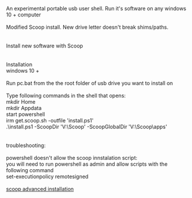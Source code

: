 An experimental portable usb user shell. Run it's software on any windows 10 + computer<br>
<br>
Modified Scoop install. New drive letter doesn't break shims/paths.<br>
<br>
<br>
Install new software with Scoop<br>
<br>
<br>
Installation<br>
windows 10 +<br>
<br>
Run pc.bat from the the root folder of usb drive you want to install on<br>
<br>
Type following commands in the shell that opens:<br>
mkdir Home<br>
mkdir Appdata<br>
start powershell<br>
irm get.scoop.sh -outfile 'install.ps1'<br>
.\install.ps1 -ScoopDir 'V:\Scoop' -ScoopGlobalDir 'V:\Scoop\apps'<br>
<br>
<br>
troubleshooting:<br>
<br>
powershell doesn't allow the scoop innstalation script:<br>
you will need to run powershell as admin and allow scripts with the following command<br>
set-executionpolicy remotesigned<br>
<br>
[scoop advanced installation](https://github.com/ScoopInstaller/Install)

